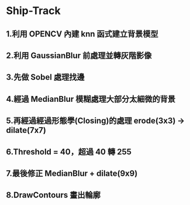 # Ship-Track
## 1.利用 OPENCV 內建 knn 函式建立背景模型
## 2.利用 GaussianBlur 前處理並轉灰階影像
## 3.先做 Sobel 處理找邊
## 4.經過 MedianBlur 模糊處理大部分太細微的背景
## 5.再經過經過形態學(Closing)的處理 erode(3x3) -> dilate(7x7) 
## 6.Threshold = 40，超過 40 轉 255
## 7.最後修正 MedianBlur + dilate(9x9)
## 8.DrawContours 畫出輪廓
